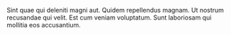 Sint quae qui deleniti magni aut. Quidem repellendus magnam. Ut nostrum recusandae qui velit. Est cum veniam voluptatum. Sunt laboriosam qui mollitia eos accusantium.